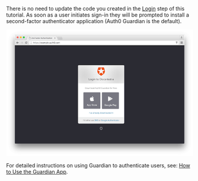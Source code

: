 There is no need to update the code you created in the [Login](${loginlink}) step of this tutorial. As soon as a user initiates sign-in they will be prompted to install a second-factor authenticator application (Auth0 Guardian is the default).

![guardian screen](/media/articles/mfa/choose-mfa.png)

For detailed instructions on using Guardian to authenticate users, see: [How to Use the Guardian App](/multifactor-authentication/guardian/user-guide).